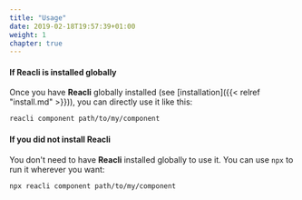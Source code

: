 ```yaml
---
title: "Usage"
date: 2019-02-18T19:57:39+01:00
weight: 1
chapter: true
---
```


#### If **Reacli** is installed globally

Once you have **Reacli** globally installed (see [installation]({{< relref "install.md" >}})), you can directly use it like this:

```bash
reacli component path/to/my/component
```

#### If you did not install **Reacli**

You don't need to have **Reacli** installed globally to use it. You can use `npx` to run it wherever you want:

```bash
npx reacli component path/to/my/component
```

